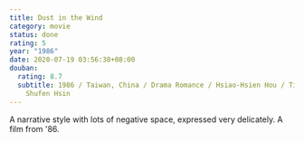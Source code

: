 ```yaml
---
title: Dust in the Wind
category: movie
status: done
rating: 5
year: "1986"
date: 2020-07-19 03:56:38+08:00
douban:
  rating: 8.7
  subtitle: 1986 / Taiwan, China / Drama Romance / Hsiao-Hsien Hou / Tian-lu Lee,
    Shufen Hsin
---
```


A narrative style with lots of negative space, expressed very delicately. A film from '86.
